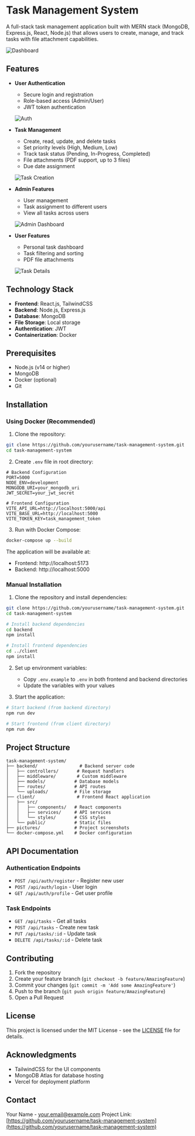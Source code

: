 # Task Management System

A full-stack task management application built with MERN stack (MongoDB, Express.js, React, Node.js) that allows users to create, manage, and track tasks with file attachment capabilities.

![Dashboard](./Pictures/Admin_Dashboard.png)

## Features

- **User Authentication**
  - Secure login and registration
  - Role-based access (Admin/User)
  - JWT token authentication
  
  ![Auth](./Pictures/Login_Page.png)

- **Task Management**
  - Create, read, update, and delete tasks
  - Set priority levels (High, Medium, Low)
  - Track task status (Pending, In-Progress, Completed)
  - File attachments (PDF support, up to 3 files)
  - Due date assignment
  
  ![Task Creation](./pictures/Create_Tasks.png)

- **Admin Features**
  - User management
  - Task assignment to different users
  - View all tasks across users
  
  ![Admin Dashboard](./pictures/Admin_Dashboard.png)

- **User Features**
  - Personal task dashboard
  - Task filtering and sorting
  - PDF file attachments
  
  ![Task Details](./pictures/Filter_Tasks.png)

## Technology Stack

- **Frontend**: React.js, TailwindCSS
- **Backend**: Node.js, Express.js
- **Database**: MongoDB
- **File Storage**: Local storage
- **Authentication**: JWT
- **Containerization**: Docker

## Prerequisites

- Node.js (v14 or higher)
- MongoDB
- Docker (optional)
- Git

## Installation

### Using Docker (Recommended)

1. Clone the repository:
```bash
git clone https://github.com/yourusername/task-management-system.git
cd task-management-system
```

2. Create `.env` file in root directory:
```properties
# Backend Configuration
PORT=5000
NODE_ENV=development
MONGODB_URI=your_mongodb_uri
JWT_SECRET=your_jwt_secret

# Frontend Configuration
VITE_API_URL=http://localhost:5000/api
VITE_BASE_URL=http://localhost:5000
VITE_TOKEN_KEY=task_management_token
```

3. Run with Docker Compose:
```bash
docker-compose up --build
```

The application will be available at:
- Frontend: http://localhost:5173
- Backend: http://localhost:5000

### Manual Installation

1. Clone the repository and install dependencies:
```bash
git clone https://github.com/yourusername/task-management-system.git
cd task-management-system

# Install backend dependencies
cd backend
npm install

# Install frontend dependencies
cd ../client
npm install
```

2. Set up environment variables:
   - Copy `.env.example` to `.env` in both frontend and backend directories
   - Update the variables with your values

3. Start the application:
```bash
# Start backend (from backend directory)
npm run dev

# Start frontend (from client directory)
npm run dev
```

## Project Structure

```
task-management-system/
├── backend/                # Backend server code
│   ├── controllers/       # Request handlers
│   ├── middleware/        # Custom middleware
│   ├── models/           # Database models
│   ├── routes/           # API routes
│   └── uploads/          # File storage
├── client/                # Frontend React application
│   ├── src/
│   │   ├── components/   # React components
│   │   ├── services/     # API services
│   │   └── styles/       # CSS styles
│   └── public/           # Static files
├── pictures/             # Project screenshots
└── docker-compose.yml    # Docker configuration
```

## API Documentation

### Authentication Endpoints
- `POST /api/auth/register` - Register new user
- `POST /api/auth/login` - User login
- `GET /api/auth/profile` - Get user profile

### Task Endpoints
- `GET /api/tasks` - Get all tasks
- `POST /api/tasks` - Create new task
- `PUT /api/tasks/:id` - Update task
- `DELETE /api/tasks/:id` - Delete task

## Contributing

1. Fork the repository
2. Create your feature branch (`git checkout -b feature/AmazingFeature`)
3. Commit your changes (`git commit -m 'Add some AmazingFeature'`)
4. Push to the branch (`git push origin feature/AmazingFeature`)
5. Open a Pull Request

## License

This project is licensed under the MIT License - see the [LICENSE](LICENSE) file for details.

## Acknowledgments

- TailwindCSS for the UI components
- MongoDB Atlas for database hosting
- Vercel for deployment platform

## Contact

Your Name - your.email@example.com
Project Link: [https://github.com/yourusername/task-management-system](https://github.com/yourusername/task-management-system)